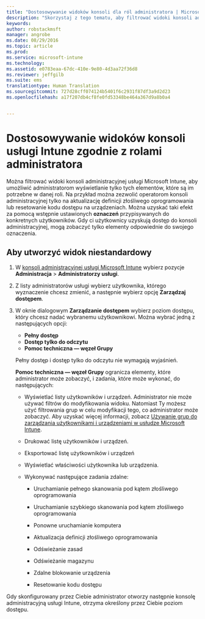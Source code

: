 ```yaml
---
title: "Dostosowywanie widoków konsoli dla ról administratora | Microsoft Intune"
description: "Skorzystaj z tego tematu, aby filtrować widoki konsoli administracyjnej usługi Intune i umożliwić administratorom wyświetlanie tylko tych elementów, które są im potrzebne w danej roli."
keywords: 
author: robstackmsft
manager: angrobe
ms.date: 08/29/2016
ms.topic: article
ms.prod: 
ms.service: microsoft-intune
ms.technology: 
ms.assetid: e0783eaa-67dc-410e-9e80-4d3aa72f36d8
ms.reviewer: jeffgilb
ms.suite: ems
translationtype: Human Translation
ms.sourcegitcommit: 727d28cff074124b5401f6c2931f87df3a9d2d23
ms.openlocfilehash: a17f207db4cf8fe0fd53348be464a367d9a8b0a4


---
```


# Dostosowywanie widoków konsoli usługi Intune zgodnie z rolami administratora
Można filtrować widoki konsoli administracyjnej usługi Microsoft Intune, aby umożliwić administratorom wyświetlanie tylko tych elementów, które są im potrzebne w danej roli. Na przykład można zezwolić operatorom konsoli administracyjnej tylko na aktualizację definicji złośliwego oprogramowania lub resetowanie kodu dostępu na urządzeniach. Można uzyskać taki efekt za pomocą wstępnie ustawionych **oznaczeń** przypisywanych do konkretnych użytkowników. Gdy ci użytkownicy uzyskują dostęp do konsoli administracyjnej, mogą zobaczyć tylko elementy odpowiednie do swojego oznaczenia.

## Aby utworzyć widok niestandardowy

1.  W [konsoli administracyjnej usługi Microsoft Intune](https://manage.microsoft.com) wybierz pozycje **Administracja** &gt; **Administratorzy usługi**.

2.  Z listy administratorów usługi wybierz użytkownika, którego wyznaczenie chcesz zmienić, a następnie wybierz opcję **Zarządzaj dostępem**.

3.  W oknie dialogowym **Zarządzanie dostępem** wybierz poziom dostępu, który chcesz nadać wybranemu użytkownikowi. Można wybrać jedną z następujących opcji:

    -   **Pełny dostęp**
    -   **Dostęp tylko do odczytu**
    -   **Pomoc techniczna — węzeł Grupy**

    Pełny dostęp i dostęp tylko do odczytu nie wymagają wyjaśnień. <!--- **Helpdesk - Groups Node** allows users to choose from one of the following designations that provide custom levels of access to the [!INCLUDE[wit_nextref](../includes/wit_nextref_md.md)] admin console:--->

    **Pomoc techniczna — węzeł Grupy** ogranicza elementy, które administrator może zobaczyć, i zadania, które może wykonać, do następujących:

    -   Wyświetlać listy użytkowników i urządzeń. Administrator nie może używać filtrów do modyfikowania widoku. Natomiast Ty możesz użyć filtrowania grup w celu modyfikacji tego, co administrator może zobaczyć. Aby uzyskać więcej informacji, zobacz [Używanie grup do zarządzania użytkownikami i urządzeniami w usłudze Microsoft Intune](use-groups-to-manage-users-and-devices-with-microsoft-intune.md).

    -   Drukować listę użytkowników i urządzeń.

    -   Eksportować listę użytkowników i urządzeń

    -   Wyświetlać właściwości użytkownika lub urządzenia.

    -   Wykonywać następujące zadania zdalne:

        -   Uruchamianie pełnego skanowania pod kątem złośliwego oprogramowania

        -   Uruchamianie szybkiego skanowania pod kątem złośliwego oprogramowania

        -   Ponowne uruchamianie komputera

        -   Aktualizacja definicji złośliwego oprogramowania

        -   Odświeżanie zasad

        -   Odświeżanie magazynu

        -   Zdalne blokowanie urządzenia

        -   Resetowanie kodu dostępu

Gdy skonfigurowany przez Ciebie administrator otworzy następnie konsolę administracyjną usługi Intune, otrzyma określony przez Ciebie poziom dostępu.



<!--HONumber=Aug16_HO5-->


